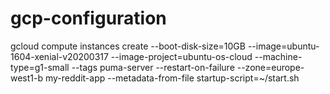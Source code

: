 # gcp-configuration

gcloud compute instances create --boot-disk-size=10GB --image=ubuntu-1604-xenial-v20200317 --image-project=ubuntu-os-cloud --machine-type=g1-small --tags puma-server --restart-on-failure --zone=europe-west1-b my-reddit-app --metadata-from-file startup-script=~/start.sh